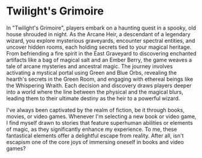 # Twilight's Grimoire

In "Twilight's Grimoire", players embark on a haunting quest in a spooky, old house shrouded in night. As the Arcane Heir, a descendant of a legendary wizard, you explore mysterious graveyards, encounter spectral entities, and uncover hidden rooms, each holding secrets tied to your magical heritage. From befriending a fire spirit in the East Graveyard to discovering enchanted artifacts like a bag of magical salt and an Ember Berry, the game weaves a tale of arcane mysteries and ancestral magic. The journey involves activating a mystical portal using Green and Blue Orbs, revealing the hearth's secrets in the Green Room, and engaging with ethereal beings like the Whispering Wraith. Each decision and discovery draws players deeper into a world where the line between the physical and the magical blurs, leading them to their ultimate destiny as the heir to a powerful wizard.

I've always been captivated by the realm of fiction, be it through books, movies, or video games. Whenever I'm selecting a new book or video game, I find myself drawn to stories that feature superhuman abilities or elements of magic, as they significantly enhance my experience. To me, these fantastical elements offer a delightful escape from reality. After all, isn't escapism one of the core joys of immersing oneself in books and video games? 
